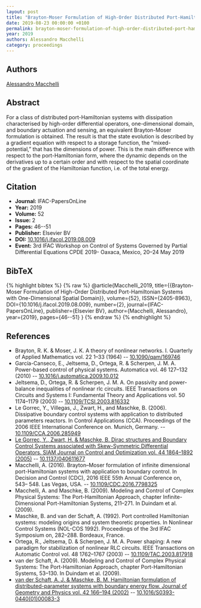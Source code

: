 ```yaml
---
layout: post
title: "Brayton-Moser Formulation of High-Order Distributed Port-Hamiltonian Systems with One-Dimensional Spatial Domain"
date: 2019-08-23 00:00:00 +0100
permalink: brayton-moser-formulation-of-high-order-distributed-port-hamiltonian-systems-with-one-dimensional-spatial-domain
year: 2019
authors: Alessandro Macchelli
category: proceedings
---
```

 
## Authors
[Alessandro Macchelli](authors/alessandro_macchelli)
 
## Abstract
For a class of distributed port-Hamiltonian systems with dissipation characterised by high-order differential operators, one-dimensional domain, and boundary actuation and sensing, an equivalent Brayton-Moser formulation is obtained. The result is that the state evolution is described by a gradient equation with respect to a storage function, the “mixed-potential,” that has the dimensions of power. This is the main difference with respect to the port-Hamiltonian form, where the dynamic depends on the derivatives up to a certain order and with respect to the spatial coordinate of the gradient of the Hamiltonian function, i.e. of the total energy.
 
## Citation
- **Journal:** IFAC-PapersOnLine
- **Year:** 2019
- **Volume:** 52
- **Issue:** 2
- **Pages:** 46--51
- **Publisher:** Elsevier BV
- **DOI:** [10.1016/j.ifacol.2019.08.009](https://doi.org/10.1016/j.ifacol.2019.08.009)
- **Event:** 3rd IFAC Workshop on Control of Systems Governed by Partial Differential Equations CPDE 2019- Oaxaca, Mexico, 20–24 May 2019
 
## BibTeX
{% highlight bibtex %}
{% raw %}
@article{Macchelli_2019,
  title={{Brayton-Moser Formulation of High-Order Distributed Port-Hamiltonian Systems with One-Dimensional Spatial Domain}},
  volume={52},
  ISSN={2405-8963},
  DOI={10.1016/j.ifacol.2019.08.009},
  number={2},
  journal={IFAC-PapersOnLine},
  publisher={Elsevier BV},
  author={Macchelli, Alessandro},
  year={2019},
  pages={46--51}
}
{% endraw %}
{% endhighlight %}
 
## References
- Brayton, R. K. & Moser, J. K. A theory of nonlinear networks. I. Quarterly of Applied Mathematics vol. 22 1–33 (1964) -- [10.1090/qam/169746](https://doi.org/10.1090/qam/169746)
- García-Canseco, E., Jeltsema, D., Ortega, R. & Scherpen, J. M. A. Power-based control of physical systems. Automatica vol. 46 127–132 (2010) -- [10.1016/j.automatica.2009.10.012](https://doi.org/10.1016/j.automatica.2009.10.012)
- Jeltsema, D., Ortega, R. & Scherpen, J. M. A. On passivity and power-balance inequalities of nonlinear rlc circuits. IEEE Transactions on Circuits and Systems I: Fundamental Theory and Applications vol. 50 1174–1179 (2003) -- [10.1109/TCSI.2003.816332](https://doi.org/10.1109/TCSI.2003.816332)
- Le Gorrec, Y., Villegas, J., Zwart, H., and Maschke, B. (2006). Dissipative boundary control systems with application to distributed parameters reactors. In Control Applications (CCA). Proceedings of the 2006 IEEE International Conference on. Munich, Germany. -- [10.1109/CCA.2006.285949](https://doi.org/10.1109/CCA.2006.285949)
- [Le Gorrec, Y., Zwart, H. & Maschke, B. Dirac structures and Boundary Control Systems associated with Skew-Symmetric Differential Operators. SIAM Journal on Control and Optimization vol. 44 1864–1892 (2005)](dirac-structures-and-boundary-control-systems-associated-with-skew-symmetric-differential-operators) -- [10.1137/040611677](https://doi.org/10.1137/040611677)
- Macchelli, A. (2016). Brayton–Moser formulation of infinite dimensional port-Hamiltonian systems with application to boundary control. In Decision and Control (CDC), 2016 IEEE 55th Annual Conference on, 543– 548. Las Vegas, USA. -- [10.1109/CDC.2016.7798325](https://doi.org/10.1109/CDC.2016.7798325)
- Macchelli, A. and Maschke, B. (2009). Modeling and Control of Complex Physical Systems: The Port-Hamiltonian Approach, chapter Infinite-Dimensional Port-Hamiltonian Systems, 211–271. In Duindam et al. (2009).
- Maschke, B. and van der Schaft, A. (1992). Port controlled Hamiltonian systems: modeling origins and system theoretic properties. In Nonlinear Control Systems (NOL-COS 1992). Proceedings of the 3rd IFAC Symposium on, 282–288. Bordeaux, France.
- Ortega, R., Jeltsema, D. & Scherpen, J. M. A. Power shaping: A new paradigm for stabilization of nonlinear RLC circuits. IEEE Transactions on Automatic Control vol. 48 1762–1767 (2003) -- [10.1109/TAC.2003.817918](https://doi.org/10.1109/TAC.2003.817918)
- van der Schaft, A. (2009). Modeling and Control of Complex Physical Systems: The Port-Hamiltonian Approach, chapter Port-Hamiltonian Systems, 53–130. In Duindam et al. (2009).
- [van der Schaft, A. J. & Maschke, B. M. Hamiltonian formulation of distributed-parameter systems with boundary energy flow. Journal of Geometry and Physics vol. 42 166–194 (2002)](hamiltonian-formulation-of-distributed-parameter-systems-with-boundary-energy-flow) -- [10.1016/S0393-0440(01)00083-3](https://doi.org/10.1016/S0393-0440(01)00083-3)

